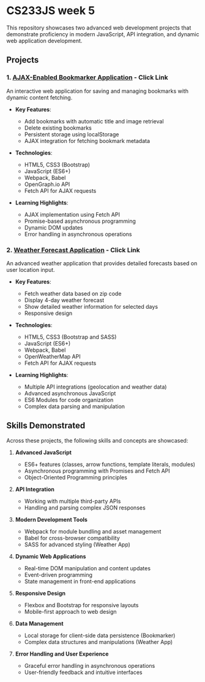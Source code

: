 # CS233JS week 5

This repository showcases two advanced web development projects that demonstrate proficiency in modern JavaScript, API integration, and dynamic web application development.

## Projects

### 1. [AJAX-Enabled Bookmarker Application](https://github.com/LCC-CIT-Programming-CS233JS/03-bookmarker-template-travisburns/blob/05-bookmarker-template-travisburns/README.md) - Click Link

An interactive web application for saving and managing bookmarks with dynamic content fetching.

- **Key Features**: 
  - Add bookmarks with automatic title and image retrieval
  - Delete existing bookmarks
  - Persistent storage using localStorage
  - AJAX integration for fetching bookmark metadata

- **Technologies**: 
  - HTML5, CSS3 (Bootstrap)
  - JavaScript (ES6+)
  - Webpack, Babel
  - OpenGraph.io API
  - Fetch API for AJAX requests

- **Learning Highlights**: 
  - AJAX implementation using Fetch API
  - Promise-based asynchronous programming
  - Dynamic DOM updates
  - Error handling in asynchronous operations

### 2. [Weather Forecast Application](https://github.com/LCC-CIT-Programming-CS233JS/05-weather-template-travisburns) - Click Link

An advanced weather application that provides detailed forecasts based on user location input.

- **Key Features**:
  - Fetch weather data based on zip code
  - Display 4-day weather forecast
  - Show detailed weather information for selected days
  - Responsive design

- **Technologies**:
  - HTML5, CSS3 (Bootstrap and SASS)
  - JavaScript (ES6+)
  - Webpack, Babel
  - OpenWeatherMap API
  - Fetch API for AJAX requests

- **Learning Highlights**:
  - Multiple API integrations (geolocation and weather data)
  - Advanced asynchronous JavaScript
  - ES6 Modules for code organization
  - Complex data parsing and manipulation

## Skills Demonstrated

Across these projects, the following skills and concepts are showcased:

1. **Advanced JavaScript**
   - ES6+ features (classes, arrow functions, template literals, modules)
   - Asynchronous programming with Promises and Fetch API
   - Object-Oriented Programming principles

2. **API Integration**
   - Working with multiple third-party APIs
   - Handling and parsing complex JSON responses

3. **Modern Development Tools**
   - Webpack for module bundling and asset management
   - Babel for cross-browser compatibility
   - SASS for advanced styling (Weather App)

4. **Dynamic Web Applications**
   - Real-time DOM manipulation and content updates
   - Event-driven programming
   - State management in front-end applications

5. **Responsive Design**
   - Flexbox and Bootstrap for responsive layouts
   - Mobile-first approach to web design

6. **Data Management**
   - Local storage for client-side data persistence (Bookmarker)
   - Complex data structures and manipulations (Weather App)

7. **Error Handling and User Experience**
   - Graceful error handling in asynchronous operations
   - User-friendly feedback and intuitive interfaces
